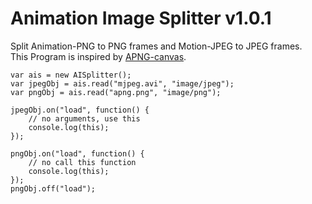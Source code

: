 Animation Image Splitter v1.0.1
==========

Split Animation-PNG to PNG frames and Motion-JPEG to JPEG frames.  
This Program is inspired by [APNG-canvas].  

	var ais = new AISplitter();
	var jpegObj = ais.read("mjpeg.avi", "image/jpeg");
	var pngObj = ais.read("apng.png", "image/png");
	
	jpegObj.on("load", function() {
		// no arguments, use this
		console.log(this);
	});

	pngObj.on("load", function() {
		// no call this function
		console.log(this);
	});
	pngObj.off("load");


[APNG-canvas]:https://github.com/davidmz/apng-canvas 
